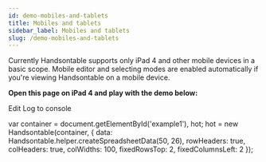 ```yaml
---
id: demo-mobiles-and-tablets
title: Mobiles and tablets
sidebar_label: Mobiles and tablets
slug: /demo-mobiles-and-tablets
---
```


Currently Handsontable supports only iPad 4 and other mobile devices in a basic scope. Mobile editor and selecting modes are enabled automatically if you're viewing Handsontable on a mobile device.

**Open this page on iPad 4 and play with the demo below:**

Edit Log to console

var container = document.getElementById('example1'), hot; hot = new Handsontable(container, { data: Handsontable.helper.createSpreadsheetData(50, 26), rowHeaders: true, colHeaders: true, colWidths: 100, fixedRowsTop: 2, fixedColumnsLeft: 2 });
